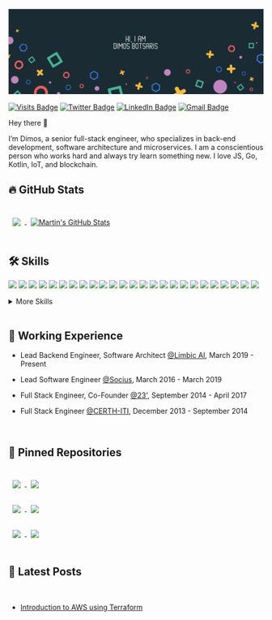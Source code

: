 [![Dimos's GitHub Banner](./public/assets/ProfileHeader.png)]()

[![Visits Badge](https://badges.pufler.dev/visits/eldimious/eldimious)]()
[![Twitter Badge](https://img.shields.io/badge/Twitter-Profile-informational?style=flat&logo=twitter&logoColor=white&color=1CA2F1)](https://twitter.com/el_dimious)
[![LinkedIn Badge](https://img.shields.io/badge/LinkedIn-Profile-informational?style=flat&logo=linkedin&logoColor=white&color=0D76A8)](https://www.linkedin.com/in/dimosthenis-botsaris-5ab16485/)
[![Gmail Badge](https://img.shields.io/badge/Gmail-Email-informational?style=flat&logo=gmail&logoColor=white&color=1CA2F1)](mailto:botsaris.d@gmail.com)

Hey there 👋

I’m Dimos, a senior full-stack engineer, who specializes in back-end development, software architecture and microservices. I am a conscientious person who works hard and always try learn something new. I love JS, Go, Kotlin, IoT, and blockchain.

## 🔥 GitHub Stats

<br>

<a href="https://github.com/eldimious">
  <img align="center" style="margin:0.5rem" src="https://github-readme-stats.vercel.app/api/top-langs/?username=eldimious&hide=html,css&title_color=ffffff&text_color=c9cacc&icon_color=4AB197&bg_color=1A2B34" />
</a>

<a href="https://github.com/eldimious">
  <img align="center" style="margin:0.5rem" src="https://github-readme-stats.vercel.app/api?username=eldimious&show_icons=true&line_height=27&count_private=true&title_color=ffffff&text_color=c9cacc&icon_color=4AB097&bg_color=1A2B34&hide=prs,contribs" alt="Martin's GitHub Stats" />
</a>

<br>
<br>

## 🛠️ Skills

![](https://img.shields.io/badge/Code-NodeJS-informational?style=flat&logo=node.js&logoColor=white&color=4AB197)
![](https://img.shields.io/badge/Code-Javascript-informational?style=flat&logo=javascript&logoColor=white&color=4AB197)
![](https://img.shields.io/badge/Code-TypeScript-informational?style=flat&logo=typeScript&logoColor=white&color=4AB197)
![](https://img.shields.io/badge/Code-Express.js-informational?style=flat&logo=express.js&logoColor=white&color=4AB197)
![](https://img.shields.io/badge/Tools-Apollo-GraphQL-informational?style=flat&logo=GraphQL&logoColor=white&color=4AB197)
![](https://img.shields.io/badge/Code-React-informational?style=flat&logo=react&logoColor=white&color=4AB197)
![](https://img.shields.io/badge/Code-Redux-informational?style=flat&logo=Redux&logoColor=white&color=4AB197)
![](https://img.shields.io/badge/Code-Angular-informational?style=flat&logo=angular&logoColor=white&color=4AB197)
![](https://img.shields.io/badge/Code-Kotlin-informational?style=flat&logo=kotlin&logoColor=white&color=4AB197)
![](https://img.shields.io/badge/Code-Quarkus-informational?style=flat&logo=quarkus&logoColor=white&color=4AB197)
![](https://img.shields.io/badge/Code-Go-informational?style=flat&logo=go&logoColor=white&color=4AB197)
![](https://img.shields.io/badge/Code-MongoDB-informational?style=flat&logo=MongoDB&logoColor=white&color=4AB197)
![](https://img.shields.io/badge/Code-Postgres-informational?style=flat&logo=PostgreSQL&logoColor=white&color=4AB197)
![](https://img.shields.io/badge/Code-MongoDB-informational?style=flat&logo=MongoDB&logoColor=white&color=4AB197)
![](https://img.shields.io/badge/Tools-Redis-informational?style=flat&logo=Redis&logoColor=white&color=4AB197)
![](https://img.shields.io/badge/Code-AWS-informational?style=flat&logo=amazon&logoColor=white&color=4AB197)
![](https://img.shields.io/badge/Code-GCloud-informational?style=flat&logo=google&logoColor=white&color=4AB197)
![](https://img.shields.io/badge/Code-Heroky-informational?style=flat&logo=heroku&logoColor=white&color=4AB197)
![](https://img.shields.io/badge/Code-Terraform-informational?style=flat&logo=Terraform&logoColor=white&color=4AB197)
![](https://img.shields.io/badge/Code-Kafka-informational?style=flat&logo=apache-kafka&logoColor=white&color=4AB197)
![](https://img.shields.io/badge/Code-RabbitMQ-informational?style=flat&logo=RabbitMQ&logoColor=white&color=4AB197)
![](https://img.shields.io/badge/Code-Socket.IO-informational?style=flat&logo=Socket.IO&logoColor=white&color=4AB197)
![](https://img.shields.io/badge/Code-Docker-informational?style=flat&logo=docker&logoColor=white&color=4AB197)
![](https://img.shields.io/badge/Code-Jquery-informational?style=flat&logo=Jquery&logoColor=white&color=4AB197)
![](https://img.shields.io/badge/Code-HTML-informational?style=flat&logo=html5&logoColor=white&color=4AB197)

<details>
<summary>More Skills</summary>
<br>

![](https://img.shields.io/badge/Style-CSS-informational?style=flat&logo=css3&logoColor=white&color=4AB197)
![](https://img.shields.io/badge/Style-Material--UI-informational?style=flat&logo=materialui&logoColor=white&color=4AB197)

<br>

![](https://img.shields.io/badge/Test-Jasmine-informational?style=flat&logo=Jasmine&logoColor=white&color=4AB197)
![](https://img.shields.io/badge/Test-Jest-informational?style=flat&logo=jest&logoColor=white&color=4AB197)
![](https://img.shields.io/badge/Test-Mocha-informational?style=flat&logo=Mocha&logoColor=white&color=4AB197)
![](https://img.shields.io/badge/Test-Chai-informational?style=flat&logo=Chai&logoColor=white&color=4AB197)

<br>

![](https://img.shields.io/badge/Tools-Git-informational?style=flat&logo=Git&logoColor=white&color=4AB197)
![](https://img.shields.io/badge/Tools-CircleCI-informational?style=flat&logo=CircleCI&logoColor=white&color=4AB197)
![](https://img.shields.io/badge/Tools-Jenkins-informational?style=flat&logo=jenkins&logoColor=white&color=4AB197)
![](https://img.shields.io/badge/Tools-NewRelic-informational?style=flat&logo=NewRelic&logoColor=white&color=4AB197)
![](https://img.shields.io/badge/Tools-NPM-informational?style=flat&logo=npm&logoColor=white&color=4AB197)
![](https://img.shields.io/badge/Tools-Postman-informational?style=flat&logo=Postman&logoColor=white&color=4AB197)
![](https://img.shields.io/badge/Tools-GitHub-informational?style=flat&logo=GitHub&logoColor=white&color=4AB197)
![](https://img.shields.io/badge/Tools-GitLab-informational?style=flat&logo=GitLab&logoColor=white&color=4AB197)
![](https://img.shields.io/badge/Tools-Bitbucket-informational?style=flat&logo=Bitbucket&logoColor=white&color=4AB197)
![](https://img.shields.io/badge/Tools-Jira-informational?style=flat&logo=Jira-Software&logoColor=white&color=4AB197)

</details>

<br>

## 💼 Working Experience

- Lead Backend Engineer, Software Architect [@Limbic AI](https://limbic.ai/), March 2019 - Present

- Lead Software Engineer [@Socius](https://www.socius.co/), March 2016 - March 2019

- Full Stack Engineer, Co-Founder [@23'](http://23m.in/), September 2014 - April 2017

- Full Stack Engineer [@CERTH-ITI](https://www.iti.gr/iti/index.html), December 2013 - September 2014

<br>

## 📌 Pinned Repositories

<br>

<a href="https://github.com/eldimious/network-avatar-picker">
  <img align="center" style="margin:0.5rem" src="https://github-readme-stats.vercel.app/api/pin/?username=eldimious&repo=network-avatar-picker&title_color=ffffff&text_color=c9cacc&icon_color=4AB197&bg_color=1A2B34" />
</a>
<a href="https://github.com/eldimious/nodejs-api-showcase">
  <img align="center" style="margin:0.5rem" src="https://github-readme-stats.vercel.app/api/pin/?username=eldimious&repo=nodejs-api-showcase&title_color=ffffff&text_color=c9cacc&icon_color=4AB197&bg_color=1A2B34" />
</a>

<br>
<br>

<a href="https://github.com/eldimious/throw-http-errors">
  <img align="center" style="margin:0.5rem" src="https://github-readme-stats.vercel.app/api/pin/?username=eldimious&repo=throw-http-errors&title_color=ffffff&text_color=c9cacc&icon_color=4AB197&bg_color=1A2B34" />
</a>

<a href="https://github.com/eldimious/couchbase-server-promises">
  <img align="center" style="margin:0.5rem" src="https://github-readme-stats.vercel.app/api/pin/?username=eldimious&repo=couchbase-server-promises&title_color=ffffff&text_color=c9cacc&icon_color=4AB197&bg_color=1A2B34" />
</a>

<br>
<br>

<a href="https://github.com/eldimious/js-notes">
  <img align="center" style="margin:0.5rem" src="https://github-readme-stats.vercel.app/api/pin/?username=eldimious&repo=js-notes&title_color=ffffff&text_color=c9cacc&icon_color=4AB197&bg_color=1A2B34" />
</a>

<a href="https://github.com/eldimious/golang-api-showcase">
  <img align="center" style="margin:0.5rem" src="https://github-readme-stats.vercel.app/api/pin/?username=eldimious&repo=golang-api-showcase&title_color=ffffff&text_color=c9cacc&icon_color=4AB197&bg_color=1A2B34" />
</a>

<br>
<br>

## 📕 Latest Posts

<br>

<!-- BLOG-POST-LIST:START -->
- [Introduction to AWS using Terraform](https://www.youtube.com/watch?v=y4Z0IwoCLQc&ab_channel=arconsisIT-SolutionsGmbH)
<!-- BLOG-POST-LIST:END -->

<br>
